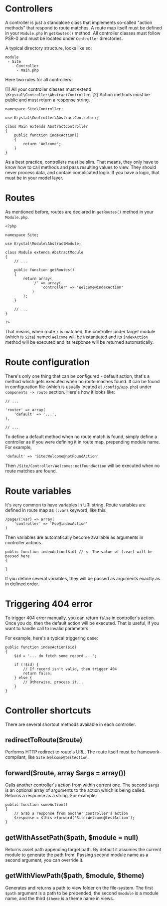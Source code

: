 Controllers
===========

A controller is just a standalone class that implements so-called "action methods" that respond to route matches. A route map itself must be defined in your `Module.php` in `getRoutes()` method. All controller classes must follow PSR-0 and must be located under `Controller` directories.

A typical directory structure, looks like so:

    module
     - Site
       - Controller
         - Main.php

Here two rules for all controllers:

[1] All your controller classes must extend `\Krystal\Controller\AbstractController`.
[2] Action methods must be public and must return a response string.




    namespace Site\Controller;
    
    use Krystal\Controller\AbstractController;
    
    class Main extends AbstractController
    {
        public function indexAction()
        {
            return 'Welcome';
        }
    }

As a best practice, controllers must be slim. That means, they only have to know how to call methods and pass resulting values to view. They should never process data, and contain complicated logic. If you have a logic, that must be in your model layer.

Routes
======

As mentioned before, routes are declared in `getRoutes()` method in your `Module.php`.


    <?php
    
    namespace Site;
    
    use Krystal\Module\AbstractModule;
    
    class Module extends AbstractModule
    {
        // ...
    
        public function getRoutes()
        {
            return array(
                '/' => array(
                    'controller' => 'Welcome@indexAction'
                )
            );
        }
    
        // ...
    }
    
    ?>

That means, when route `/` is matched, the controller under target module (which is `Site`) named `Welcome` will be instantiated and its `indexAction` method will be executed and its response will be returned automatically.

Route configuration
===================

There's only one thing that can be configured - default action, that's a method which gets executed when no route maches found. It can be found in configuration file (which is usually located at `/config/app.php`) under `components -> route` section. Here's how it looks like:

    // ...
    
    'router' => array(
        'default' => '...',
    ),
    
    // ...

To define a default method when no route match is found, simply define a controller as if you were defining it in route map, prepending module name. For example,

    'default' => 'Site:Welcome@notFoundAction'

Then `/Site/Controller/Welcome::notFoundAction` will be executed when no route matches are found.

# Route variables

It's very common to have variables in URI string. Route variables are defined in route map as `(:var)` keyword, like this:

    /page/(:var) => array(
        'controller' => 'Foo@indexAction'
    )

Then variables are automatically become available as arguments in controller actions.

    public function indexAction($id) // <- The value of (:var) will be passed here
    {
    
    }

If you define several variables, they will be passed as arguments exactly as in defined order.

# Triggering 404 error

To trigger 404 error manually, you can return `false` in controller's action. Once you do, then the default action will be executed. That is useful, if you want to handle call to invalid parameters.

For example, here's a typical triggering case:

    public function indexAction($id)
    {
        $id = '... do fetch some record ...';
    
        if (!$id) {
            // If record isn't valid, then trigger 404
            return false;
        } else {
            // Otherwise, process it...
        }
    }

# Controller shortcuts

There are several shortcut methods available in each controller.

## redirectToRoute($route)

Performs HTTP redirect to route's URL. The route itself must be framework-compliant, like `Site:Welcome@testAction`.

## forward($route, array $args = array())

Calls another controller's action from within current one. The second `$args` is an optional array of arguments to the action which is being called. Returns a response as a string. For example:

    public function someAction()
    {
        // Grab a response from another controller's action
        $response = $this->forward('Site:Welcome@testAction');
    }

## getWithAssetPath($path, $module = null)

Returns asset path appending target path. By default it assumes the current module to generate the path from. Passing second module name as a second argument, you can override it.

## getWithViewPath($path, $module, $theme)

Generates and returns a path to view folder on the file-system. The first `$path` argument is a path to be prepended, the second `$module` is a module name, and the third `$theme` is a theme name in views.